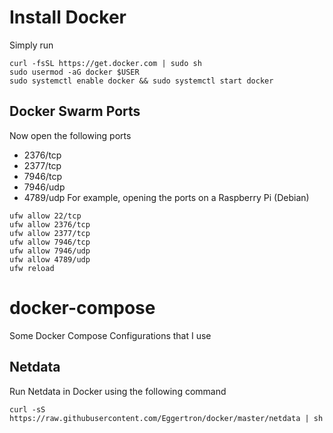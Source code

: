 # Install Docker
Simply run
```
curl -fsSL https://get.docker.com | sudo sh
sudo usermod -aG docker $USER
sudo systemctl enable docker && sudo systemctl start docker
```
## Docker Swarm Ports
Now open the following ports
- 2376/tcp
- 2377/tcp
- 7946/tcp
- 7946/udp
- 4789/udp
For example, opening the ports on a Raspberry Pi (Debian)
```
ufw allow 22/tcp
ufw allow 2376/tcp
ufw allow 2377/tcp
ufw allow 7946/tcp
ufw allow 7946/udp
ufw allow 4789/udp
ufw reload
```
# docker-compose
Some Docker Compose Configurations that I use


## Netdata
Run Netdata in Docker using the following command
```
curl -sS https://raw.githubusercontent.com/Eggertron/docker/master/netdata | sh
```
